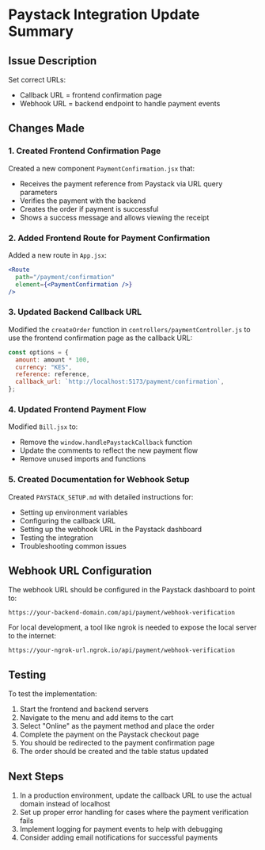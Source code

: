 # Paystack Integration Update Summary

## Issue Description

Set correct URLs:
- Callback URL = frontend confirmation page
- Webhook URL = backend endpoint to handle payment events

## Changes Made

### 1. Created Frontend Confirmation Page

Created a new component `PaymentConfirmation.jsx` that:
- Receives the payment reference from Paystack via URL query parameters
- Verifies the payment with the backend
- Creates the order if payment is successful
- Shows a success message and allows viewing the receipt

### 2. Added Frontend Route for Payment Confirmation

Added a new route in `App.jsx`:
```jsx
<Route
  path="/payment/confirmation"
  element={<PaymentConfirmation />}
/>
```

### 3. Updated Backend Callback URL

Modified the `createOrder` function in `controllers/paymentController.js` to use the frontend confirmation page as the callback URL:

```javascript
const options = {
  amount: amount * 100,
  currency: "KES",
  reference: reference,
  callback_url: `http://localhost:5173/payment/confirmation`,
};
```

### 4. Updated Frontend Payment Flow

Modified `Bill.jsx` to:
- Remove the `window.handlePaystackCallback` function
- Update the comments to reflect the new payment flow
- Remove unused imports and functions

### 5. Created Documentation for Webhook Setup

Created `PAYSTACK_SETUP.md` with detailed instructions for:
- Setting up environment variables
- Configuring the callback URL
- Setting up the webhook URL in the Paystack dashboard
- Testing the integration
- Troubleshooting common issues

## Webhook URL Configuration

The webhook URL should be configured in the Paystack dashboard to point to:
```
https://your-backend-domain.com/api/payment/webhook-verification
```

For local development, a tool like ngrok is needed to expose the local server to the internet:
```
https://your-ngrok-url.ngrok.io/api/payment/webhook-verification
```

## Testing

To test the implementation:
1. Start the frontend and backend servers
2. Navigate to the menu and add items to the cart
3. Select "Online" as the payment method and place the order
4. Complete the payment on the Paystack checkout page
5. You should be redirected to the payment confirmation page
6. The order should be created and the table status updated

## Next Steps

1. In a production environment, update the callback URL to use the actual domain instead of localhost
2. Set up proper error handling for cases where the payment verification fails
3. Implement logging for payment events to help with debugging
4. Consider adding email notifications for successful payments